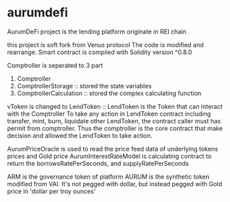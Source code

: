 # aurumdefi
AurumDeFi project is the lending platform originate in REI chain

this project is soft fork from Venus protocol
The code is modified and rearrange. Smart contract is compiled with Solidity version ^0.8.0

Comptroller  is seperated to 3 part
1. Comptroller
2. ComptrollerStorage :: stored the state variables
3. ComptrollerCalculation :: stored the complex calculating function

vToken is changed to LendToken :: LendToken is the Token that can interact with the Comptroller
To take any action in LendToken contract including transfer, mint, burn, liquidate other LendToken, the contract caller must has permit from comptroller.
Thus the comptroller is the core contract that make decision and allowed the LendToken to take action.

AurumPriceOracle is used to read the price feed data of underlying tokens prices and Gold price
AurumInterestRateModel is calculating contract to return the borrowsRatePerSeconds, and supplyRatePerSeconds

ARM is the governance token of platform
AURUM is the synthetic token modified from VAI. It's not pegged with dollar, but instead pegged with Gold price in 'dollar per troy ounces'
